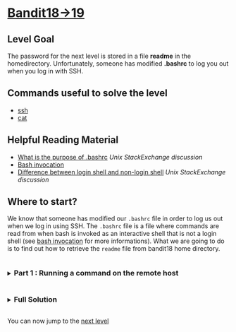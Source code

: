 # [Bandit18->19](https://overthewire.org/wargames/bandit/bandit19.html)

## Level Goal

The password for the next level is stored in a file **readme** in the homedirectory. 
Unfortunately, someone has modified **.bashrc** to log you out when you log in with SSH.

## Commands useful to solve the level

- [ssh](https://linux.die.net/man/1/ssh)
- [cat](https://www.gnu.org/software/coreutils/manual/coreutils.html#cat-invocation)

## Helpful Reading Material

- [What is the purpose of .bashrc](https://unix.stackexchange.com/questions/129143/what-is-the-purpose-of-bashrc-and-how-does-it-work) *Unix StackExchange discussion*
- [Bash invocation](https://www.gnu.org/software/bash/manual/bash.html#Invoking-Bash)
- [Difference between login shell and non-login shell](https://unix.stackexchange.com/questions/38175/difference-between-login-shell-and-non-login-shell) *Unix StackExchange discussion*

## Where to start?

We know that someone has modified our `.bashrc` file in order to log us out when we log in using SSH. The `.bashrc` file is a file where commands are read from when bash 
is invoked as an interactive shell that is not a login shell (see [bash invocation](https://www.gnu.org/software/bash/manual/bash.html#Invoking-Bash) for more informations).
What we are going to do is to find out how to retrieve the `readme` file from bandit18 home directory.


<details>
<summary><h3 style="display:inline-block">Part 1 : Running a command on the remote host</h3></summary>

As we are anyway login in using the ssh protocol, we need to find a way to run a command non-interactively on the remote host.
<details>
<summary>Hint</summary>

Once again, look into the [ssh](https://linux.die.net/man/1/ssh) man page, find a way to execute a command on the remote host instead of an interactive shell.
</details>

<details>
<summary>Solution</summary>

To do so, we just need to append the command we want to run at the end of our ssh command, it will then be run instead of an interactive shell when we log in 
into the user bandit18. Our ssh command is the following :
```bash
ssh -l bandit18 -p 2220 bandit.labs.overthewire.org cat readme
```
Because we need to `cat` the readme file in bandit18 home directory. It will print the password string to sdout and exit.
</details>
</details>

<details>
<summary><h3 style="display:inline-block">Full Solution</h3></summary>

1. `ssh ssh://bandit18@bandit.labs.overthewire.org:2220 cat readme` to cat the readme file in bandit18 home directory.

</details>

You can now jump to the [next level](/bandit/bandit19.md)
